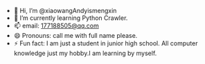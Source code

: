 - 👋 Hi, I’m @xiaowangAndyismengxin
- 🌱 I’m currently learning Python Crawler.
- 📫 email: 177188505@qq.com
- 😄 Pronouns: call me with full name please.
- ⚡ Fun fact: I am just a student in junior high school. All computer knowledge just my hobby.I am learning by myself.

<!---
xiaowangAndyismengxin/xiaowangAndyismengxin is a ✨ special ✨ repository because its `README.md` (this file) appears on your GitHub profile.
You can click the Preview link to take a look at your changes.
--->
